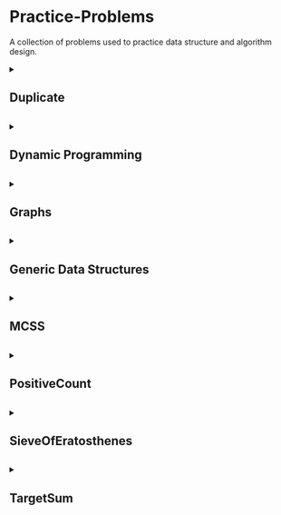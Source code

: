 # Practice-Problems

A collection of problems used to practice data structure and algorithm design.

<details>
  <summary><h2>Duplicate<h2></summary>
  
Given a sorted array, determines if there is a duplicate value in the array

</details>

<details>
  <summary><h2>Dynamic Programming<h2></summary>

A collection of Dynamic Programming problems. In each of the files, I provide  recursive, memoized, dp, and 
any dp optimization solutions to the problem at hand.

<details>
  <summary><h3>Fibonnaci<h3></summary>

Recursive, Memoized, and DP solutions to find the nth Fibonacci number

To run:
```
javac Fibonacci.java

java Fibonacci *n1 n2 ...*
```

</details>

</details>

<details>
  <summary><h2>Graphs<h2></summary>
  
<details>
  <summary><h3>GraphAL and GraphAM<h3></summary>
  
Adjacency List and Adjacency Matrix representations of a given graph. Nodes are represented *A* to *Z*, so to keep naming conventions, 
0 <= numVertices <= 26

Supports:

* *BFS*
* *DFS* (Recursive and Iterative Versions)
* *isBipartite*
* *countConnectedComponents*
* *Topological Sort*
* *Print*
  
</details>

<details>
  <summary><h3>WeightedGraphAL and WeightedGraphAM<h3></summary>
  
Adjacency List and Adjacency Matrix representations of a given weighted graph. Nodes are represented *A* to *Z*, so to keep naming conventions,
0 <= numVertices <= 26

Supports:

* Find Shortest Cost from a start node to every other node
  * Bellman-Ford
  * Djikstra (Traditional Linear Search and MinHeap Versions)
  * Path Taken
  
</details>

<details>
  <summary><h3>Hamilton<h3></summary>
  
Determines whether a given graph has a Hamiltonian Cycle. Graph is represented as an Adjacency Matrix. Nodes are represented *A* to *Z*, so to keep naming
conventions, 0 <= numVertices <= 26.

</details>
  
</details>

<details>
  <summary><h2>Generic Data Structures<h2></summary>
  
  <details>
    <summary><h3>LinkedList<h3></summary>

My implementation of a Linked List that can store any Comparable data type. Methods include:

* *Node Constructor*
* *headInsert()*
* *tailInsert()*
* *deleteHead()*
* *deleteTail()*
* *sortedInsert()*
* *isEmpty()*
* *isFull()*
* *printList()*
  
  </details>

</details>

<details>
  <summary><h2>MCSS<h2></summary>

Compute the maximal contiguous subsequence sum of a given array

</details>

<details>
  <summary><h2>PositiveCount<h2></summary>

Write an efficient method that takes a sorted input array of n elements and:

1. Returns true if there are at least k positive elements in the array; otherwise return false
2. Returns the number of positive elements in the array

</details>

<details>
  <summary><h2>SieveOfEratosthenes<h2></summary>
  
An algorithm that computes prime numbers that are at least double the previous prime value. This is used for hash table expansions when the hash table
becomes at least half full.

This algorithm begins with values 0 through n, and "sieves" out the non-prime values until we are left with only prime values.

</details>

<details>
  <summary><h2>TargetSum<h2></summary>
  
Determines if a given sorted array has 1 or 2 values that sum up to a target value. This algorithm uses a two-pointer approach to produce O(n) runtime with O(1)
extra space.

